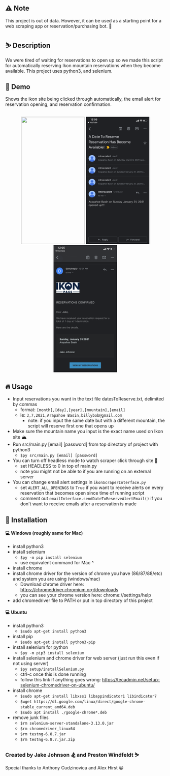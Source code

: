 ## :warning: Note
This project is out of data. However, it can be used as a starting point for a web scraping app or reservation/purchasing bot. :robot:

## :skier: Description

We were tired of waiting for reservations to open up so we made this script for automatically reserving Ikon mountain reservations when they become available. This project uses python3, and selenium.

## :movie_camera: Demo
Shows the ikon site being clicked through automatically, the email alert for reservation opening, and reservation confirmation.
<br><br>
<div align="center">
<img src="demo/demo.GIF" width="200" height="400" />
<img src="demo/mtn_rez.png" width="200" height="400" />
<img src="demo/res_confirmed.png" width="200" height="400" />
</div>

## :fire: Usage

- Input reservations you want in the text file datesToReserve.txt, delimited by commas
  - format: `[month],[day],[year],[mountain],[email]`
  - ie: `3,7,2021,Arapahoe Basin,billybob@gmail.com`
  	- note: if you input the same date but with a different mountain, the script will reserve first one that opens up
- Make sure the mountain name you input is the exact name used on Ikon site :mountain_snow:
- Run src/main.py [email] [password] from top directory of project with python3
  - `$py src/main.py [email] [password]`
- You can turn off headless mode to watch scraper click through site :eyes:
  - set HEADLESS to 0 in top of main.py
  - note you might not be able to if you are running on an external server
- You can change email alert settings in `ikonScraperInterface.py`
	- set `ALERT_ALL_OPENINGS` to `True` if you want to receive alerts on every reservation that becomes open since time of running script
	- comment out `emailInterface.sendDateToReserveAlertEmail()` if you don't want to receive emails after a reservation is made

## :electric_plug: Installation

#### :computer: Windows (roughly same for Mac)
- install python3
- install selenium
	- `$py -m pip install selenium`
	- use equivalent command for Mac ^
- install chrome
- install chrome driver for the version of chrome you have (86/87/88/etc) and system you are using (windows/mac)
	- Download chrome driver here: https://chromedriver.chromium.org/downloads
	- you can see your chrome version here: chrome://settings/help
- add chromedriver file to PATH or put in top directory of this project

#### :computer: Ubuntu
- install python3
	- `$sudo apt-get install python3`
- install pip
	- `$sudo apt-get install python3-pip`
- install selenium for python
	- `$py -m pip3 install selenium`
- install selenium and chrome driver for web server (just run this even if not using server)
	- `$py setup/installSelenium.py`
	- ctrl-c once this is done running
	- follow this link if anything goes wrong: https://tecadmin.net/setup-selenium-chromedriver-on-ubuntu/
- install chrome
	- `$sudo apt-get install libxss1 libappindicator1 libindicator7`
	- `$wget https://dl.google.com/linux/direct/google-chrome-stable_current_amd64.deb`
	- `$sudo apt install ./google-chrome*.deb`
- remove junk files
	- `$rm selenium-server-standalone-3.13.0.jar`
	- `$rm chromedriver_linux64`
	- `$rm testng-6.8.7.jar`
	- `$rm testng-6.8.7.jar.zip`

### Created by Jake Johnson :snowboarder: and Preston Windfeldt :skier:
Special thanks to Anthony Cudzinovica and Alex Hirst :grinning:
